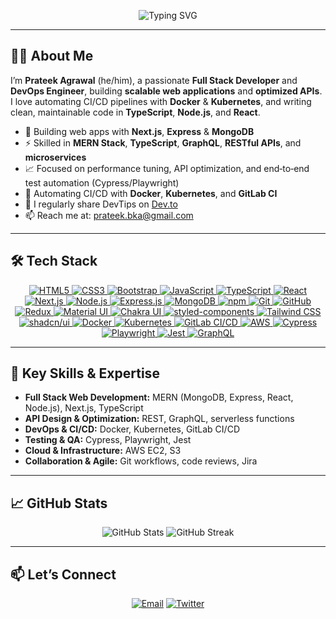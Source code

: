 <p align="center">
  <img src="https://readme-typing-svg.demolab.com/?font=Fira+Code&size=24&duration=4000&pause=1000&color=1F8ECD&background=FFFFFF00&width=600&height=60&lines=Hi+👋+I%27m+Prateek+Agrawal;Full+Stack+Developer;MERN+%7C+Next.js+%7C+TypeScript;DevOps+%26+CI%2FCD+Enthusiast" alt="Typing SVG"/>
</p>

---

## 👨‍💻 About Me

I’m **Prateek Agrawal** (he/him), a passionate **Full Stack Developer** and **DevOps Engineer**, building **scalable web applications** and **optimized APIs**. I love automating CI/CD pipelines with **Docker** & **Kubernetes**, and writing clean, maintainable code in **TypeScript**, **Node.js**, and **React**.

- 🔭 Building web apps with **Next.js**, **Express** & **MongoDB**
- ⚡ Skilled in **MERN Stack**, **TypeScript**, **GraphQL**, **RESTful APIs**, and **microservices**  
- 📈 Focused on performance tuning, API optimization, and end‑to‑end test automation (Cypress/Playwright)  
- 🚀 Automating CI/CD with **Docker**, **Kubernetes**, and **GitLab CI**  
- 📝 I regularly share DevTips on [Dev.to](https://dev.to/prateekbka)  
- 📫 Reach me at: [prateek.bka@gmail.com](mailto:prateek.bka@gmail.com)  

---

## 🛠️ Tech Stack

<p align="center">
  <a href="https://developer.mozilla.org/docs/Web/HTML" target="_blank">
    <img alt="HTML5" src="https://img.shields.io/badge/HTML5-E34F26?style=flat-square&logo=html5"/>
  </a>
  <a href="https://developer.mozilla.org/docs/Web/CSS" target="_blank">
    <img alt="CSS3" src="https://img.shields.io/badge/CSS3-1572B6?style=flat-square&logo=css3"/>
  </a>
  <a href="https://getbootstrap.com/docs/5.0/getting-started/introduction/" target="_blank">
    <img alt="Bootstrap" src="https://img.shields.io/badge/Bootstrap-563D7C?style=flat-square&logo=bootstrap"/>
  </a>
  <a href="https://developer.mozilla.org/docs/Web/JavaScript" target="_blank">
    <img alt="JavaScript" src="https://img.shields.io/badge/JavaScript-323330?style=flat-square&logo=javascript"/>
  </a>
  <a href="https://www.typescriptlang.org/docs/" target="_blank">
    <img alt="TypeScript" src="https://img.shields.io/badge/TypeScript-3178C6?style=flat-square&logo=typescript"/>
  </a>
  <a href="https://reactjs.org/docs/getting-started.html" target="_blank">
    <img alt="React" src="https://img.shields.io/badge/React-20232A?style=flat-square&logo=react"/>
  </a>
  <a href="https://nextjs.org/docs" target="_blank">
    <img alt="Next.js" src="https://img.shields.io/badge/Next.js-000000?style=flat-square&logo=next.js"/>
  </a>
  <a href="https://nodejs.org/en/docs/" target="_blank">
    <img alt="Node.js" src="https://img.shields.io/badge/Node.js-339933?style=flat-square&logo=nodedotjs"/>
  </a>
  <a href="https://expressjs.com/" target="_blank">
    <img alt="Express.js" src="https://img.shields.io/badge/Express.js-000000?style=flat-square&logo=express"/>
  </a>
  <a href="https://docs.mongodb.com/" target="_blank">
    <img alt="MongoDB" src="https://img.shields.io/badge/MongoDB-4EA94B?style=flat-square&logo=mongodb"/>
  </a>
  <a href="https://docs.npmjs.com/" target="_blank">
    <img alt="npm" src="https://img.shields.io/badge/npm-CB3837?style=flat-square&logo=npm"/>
  </a>
  <a href="https://git-scm.com/doc" target="_blank">
    <img alt="Git" src="https://img.shields.io/badge/Git-F05032?style=flat-square&logo=git"/>
  </a>
  <a href="https://docs.github.com/en" target="_blank">
    <img alt="GitHub" src="https://img.shields.io/badge/GitHub-100000?style=flat-square&logo=github"/>
  </a>
  <a href="https://redux.js.org/introduction/getting-started" target="_blank">
    <img alt="Redux" src="https://img.shields.io/badge/Redux-593D88?style=flat-square&logo=redux"/>
  </a>
  <a href="https://mui.com/getting-started/installation/" target="_blank">
    <img alt="Material UI" src="https://img.shields.io/badge/Material_UI-007FFF?style=flat-square&logo=mui"/>
  </a>
  <a href="https://chakra-ui.com/docs/getting-started" target="_blank">
    <img alt="Chakra UI" src="https://img.shields.io/badge/Chakra_UI-3BC7BD?style=flat-square&logo=chakraui"/>
  </a>
  <a href="https://styled-components.com/docs" target="_blank">
    <img alt="styled-components" src="https://img.shields.io/badge/styled--components-DB7093?style=flat-square&logo=styled-components"/>
  </a>
  <a href="https://tailwindcss.com/docs" target="_blank">
    <img alt="Tailwind CSS" src="https://img.shields.io/badge/Tailwind_CSS-38B2AC?style=flat-square&logo=tailwind-css"/>
  </a>
  <a href="https://ui.shadcn.com/docs" target="_blank">
    <img alt="shadcn/ui" src="https://img.shields.io/badge/shadcn--ui-000000?style=flat-square"/>
  </a>
  <a href="https://docs.docker.com/" target="_blank">
    <img alt="Docker" src="https://img.shields.io/badge/Docker-2496ED?style=flat-square&logo=docker"/>
  </a>
  <a href="https://kubernetes.io/docs/home/" target="_blank">
    <img alt="Kubernetes" src="https://img.shields.io/badge/Kubernetes-326CE5?style=flat-square&logo=kubernetes"/>
  </a>
  <a href="https://docs.gitlab.com/ee/ci/" target="_blank">
    <img alt="GitLab CI/CD" src="https://img.shields.io/badge/GitLab_CI/CD-FCA121?style=flat-square&logo=gitlab"/>
  </a>
  <a href="https://docs.aws.amazon.com/" target="_blank">
    <img alt="AWS" src="https://img.shields.io/badge/AWS-232F3E?style=flat-square&logo=amazonaws"/>
  </a>
  <a href="https://docs.cypress.io" target="_blank">
    <img alt="Cypress" src="https://img.shields.io/badge/Cypress-17202C?style=flat-square&logo=cypress"/>
  </a>
  <a href="https://playwright.dev/docs/intro" target="_blank">
    <img alt="Playwright" src="https://img.shields.io/badge/Playwright-000000?style=flat-square&logo=playwright"/>
  </a>
  <a href="https://jestjs.io/docs/getting-started" target="_blank">
    <img alt="Jest" src="https://img.shields.io/badge/Jest-C21325?style=flat-square&logo=jest"/>
  </a>
  <a href="https://graphql.org/learn/" target="_blank">
    <img alt="GraphQL" src="https://img.shields.io/badge/GraphQL-E10098?style=flat-square&logo=graphql"/>
  </a>
</p>


---

## 🚀 Key Skills & Expertise

- **Full Stack Web Development:** MERN (MongoDB, Express, React, Node.js), Next.js, TypeScript  
- **API Design & Optimization:** REST, GraphQL, serverless functions  
- **DevOps & CI/CD:** Docker, Kubernetes, GitLab CI/CD  
- **Testing & QA:** Cypress, Playwright, Jest
- **Cloud & Infrastructure:** AWS EC2, S3  
- **Collaboration & Agile:** Git workflows, code reviews, Jira

---

## 📈 GitHub Stats

<div align="center">
  <img src="https://github-readme-stats.vercel.app/api?username=prateek-bka&show_icons=true&theme=radical&hide_title=true" alt="GitHub Stats"/>
  <img src="https://github-readme-streak-stats.herokuapp.com/?user=prateek-bka&theme=radical&hide_border=true" alt="GitHub Streak"/>
</div>

---

## 📫 Let’s Connect

<p align="center">
  <a href="mailto:prateek.bka@gmail.com"><img src="https://img.shields.io/badge/Gmail-D14836?style=flat-square&logo=gmail&logoColor=white" alt="Email"/></a>
  <a href="https://twitter.com/prateekbka" target="_blank"><img src="https://img.shields.io/badge/Twitter-1DA1F2?style=flat-square&logo=twitter&logoColor=white" alt="Twitter"/></a>
</p>
